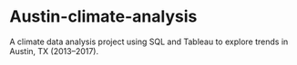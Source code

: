 # Austin-climate-analysis
A climate data analysis project using SQL and Tableau to explore trends in Austin, TX (2013–2017).
